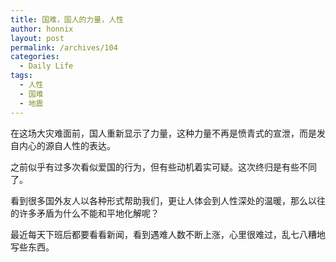 ```yaml
---
title: 国难，国人的力量，人性
author: honnix
layout: post
permalink: /archives/104
categories:
  - Daily Life
tags:
  - 人性
  - 国难
  - 地震
---
```

在这场大灾难面前，国人重新显示了力量，这种力量不再是愤青式的宣泄，而是发自内心的源自人性的表达。

之前似乎有过多次看似爱国的行为，但有些动机着实可疑。这次终归是有些不同了。

看到很多国外友人以各种形式帮助我们，更让人体会到人性深处的温暖，那么以往的许多矛盾为什么不能和平地化解呢？

最近每天下班后都要看看新闻，看到遇难人数不断上涨，心里很难过，乱七八糟地写些东西。